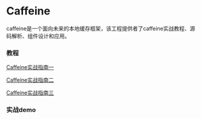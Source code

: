 # Caffeine
caffeine是一个面向未来的本地缓存框架，该工程提供者了caffeine实战教程、源码解析、组件设计和应用。



### 教程

[Caffeine实战指南一](https://mp.weixin.qq.com/s/CB5dKPTkzTItimynOZo5mg)

[Caffeine实战指南二](https://mp.weixin.qq.com/s/F7m-DJYpKjXC-ZLmiVEfXg )

[Caffeine实战指南三](https://mp.weixin.qq.com/s/94dq8mjmLnUUS_EjmrIQ6A)



### 实战demo

